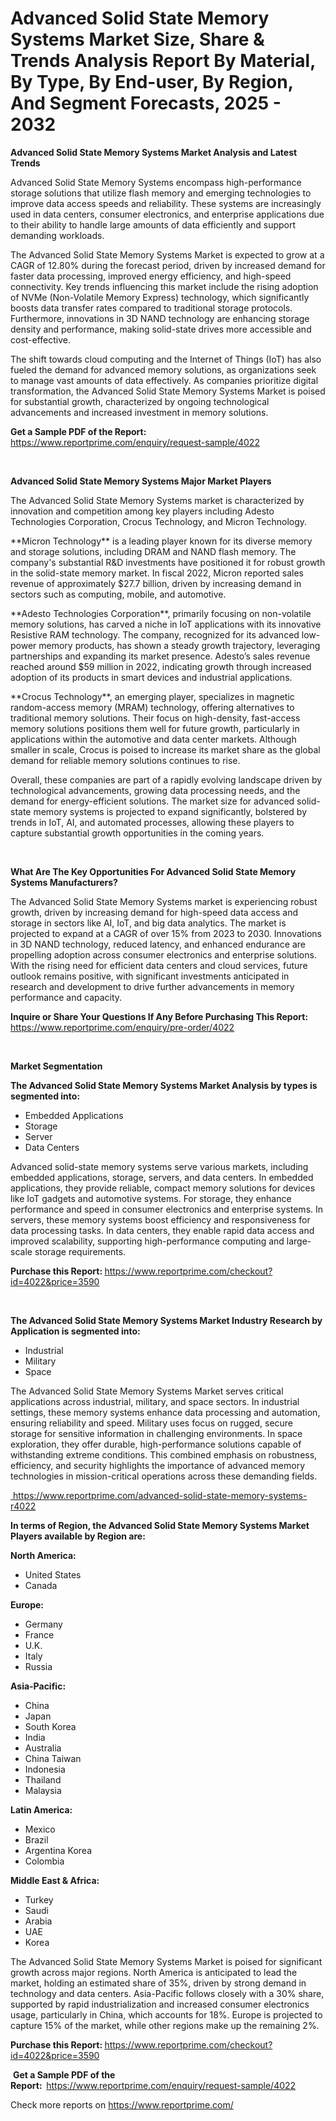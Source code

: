 <p><h1>Advanced Solid State Memory Systems Market Size, Share & Trends Analysis Report By Material, By Type, By End-user, By Region, And Segment Forecasts, 2025 - 2032</h1></p><p><strong>Advanced Solid State Memory Systems Market Analysis and Latest Trends</strong></p>
<p><p>Advanced Solid State Memory Systems encompass high-performance storage solutions that utilize flash memory and emerging technologies to improve data access speeds and reliability. These systems are increasingly used in data centers, consumer electronics, and enterprise applications due to their ability to handle large amounts of data efficiently and support demanding workloads.</p><p>The Advanced Solid State Memory Systems Market is expected to grow at a CAGR of 12.80% during the forecast period, driven by increased demand for faster data processing, improved energy efficiency, and high-speed connectivity. Key trends influencing this market include the rising adoption of NVMe (Non-Volatile Memory Express) technology, which significantly boosts data transfer rates compared to traditional storage protocols. Furthermore, innovations in 3D NAND technology are enhancing storage density and performance, making solid-state drives more accessible and cost-effective.</p><p>The shift towards cloud computing and the Internet of Things (IoT) has also fueled the demand for advanced memory solutions, as organizations seek to manage vast amounts of data effectively. As companies prioritize digital transformation, the Advanced Solid State Memory Systems Market is poised for substantial growth, characterized by ongoing technological advancements and increased investment in memory solutions.</p></p>
<p><strong>Get a Sample PDF of the Report:&nbsp;</strong> <a href="https://www.reportprime.com/enquiry/request-sample/4022?utm_campaign=3318&utm_medium=2&utm_source=Github&utm_content=ia&utm_term=18032025&utm_id=advanced-solid-state-memory-systems">https://www.reportprime.com/enquiry/request-sample/4022</a></p>
<p>&nbsp;</p>
<p><strong>Advanced Solid State Memory Systems Major Market Players</strong></p>
<p><p>The Advanced Solid State Memory Systems market is characterized by innovation and competition among key players including Adesto Technologies Corporation, Crocus Technology, and Micron Technology. </p><p>**Micron Technology** is a leading player known for its diverse memory and storage solutions, including DRAM and NAND flash memory. The company's substantial R&D investments have positioned it for robust growth in the solid-state memory market. In fiscal 2022, Micron reported sales revenue of approximately $27.7 billion, driven by increasing demand in sectors such as computing, mobile, and automotive.</p><p>**Adesto Technologies Corporation**, primarily focusing on non-volatile memory solutions, has carved a niche in IoT applications with its innovative Resistive RAM technology. The company, recognized for its advanced low-power memory products, has shown a steady growth trajectory, leveraging partnerships and expanding its market presence. Adesto’s sales revenue reached around $59 million in 2022, indicating growth through increased adoption of its products in smart devices and industrial applications.</p><p>**Crocus Technology**, an emerging player, specializes in magnetic random-access memory (MRAM) technology, offering alternatives to traditional memory solutions. Their focus on high-density, fast-access memory solutions positions them well for future growth, particularly in applications within the automotive and data center markets. Although smaller in scale, Crocus is poised to increase its market share as the global demand for reliable memory solutions continues to rise.</p><p>Overall, these companies are part of a rapidly evolving landscape driven by technological advancements, growing data processing needs, and the demand for energy-efficient solutions. The market size for advanced solid-state memory systems is projected to expand significantly, bolstered by trends in IoT, AI, and automated processes, allowing these players to capture substantial growth opportunities in the coming years.</p></p>
<p>&nbsp;</p>
<p><strong>What Are The Key Opportunities For Advanced Solid State Memory Systems Manufacturers?</strong></p>
<p><p>The Advanced Solid State Memory Systems market is experiencing robust growth, driven by increasing demand for high-speed data access and storage in sectors like AI, IoT, and big data analytics. The market is projected to expand at a CAGR of over 15% from 2023 to 2030. Innovations in 3D NAND technology, reduced latency, and enhanced endurance are propelling adoption across consumer electronics and enterprise solutions. With the rising need for efficient data centers and cloud services, future outlook remains positive, with significant investments anticipated in research and development to drive further advancements in memory performance and capacity.</p></p>
<p><strong>Inquire or Share Your Questions If Any Before Purchasing This Report:</strong> <a href="https://www.reportprime.com/enquiry/pre-order/4022?utm_campaign=3318&utm_medium=2&utm_source=Github&utm_content=ia&utm_term=18032025&utm_id=advanced-solid-state-memory-systems">https://www.reportprime.com/enquiry/pre-order/4022</a></p>
<p>&nbsp;</p>
<p><strong>Market Segmentation</strong></p>
<p><strong>The Advanced Solid State Memory Systems Market Analysis by types is segmented into:</strong></p>
<p><ul><li>Embedded Applications</li><li>Storage</li><li>Server</li><li>Data Centers</li></ul></p>
<p><p>Advanced solid-state memory systems serve various markets, including embedded applications, storage, servers, and data centers. In embedded applications, they provide reliable, compact memory solutions for devices like IoT gadgets and automotive systems. For storage, they enhance performance and speed in consumer electronics and enterprise systems. In servers, these memory systems boost efficiency and responsiveness for data processing tasks. In data centers, they enable rapid data access and improved scalability, supporting high-performance computing and large-scale storage requirements.</p></p>
<p><strong>Purchase this Report:&nbsp;</strong><a href="https://www.reportprime.com/checkout?id=4022&price=3590&utm_campaign=3318&utm_medium=2&utm_source=Github&utm_content=ia&utm_term=18032025&utm_id=advanced-solid-state-memory-systems">https://www.reportprime.com/checkout?id=4022&price=3590</a></p>
<p>&nbsp;</p>
<p><strong>The Advanced Solid State Memory Systems Market Industry Research by Application is segmented into:</strong></p>
<p><ul><li>Industrial</li><li>Military</li><li>Space</li></ul></p>
<p><p>The Advanced Solid State Memory Systems Market serves critical applications across industrial, military, and space sectors. In industrial settings, these memory systems enhance data processing and automation, ensuring reliability and speed. Military uses focus on rugged, secure storage for sensitive information in challenging environments. In space exploration, they offer durable, high-performance solutions capable of withstanding extreme conditions. This combined emphasis on robustness, efficiency, and security highlights the importance of advanced memory technologies in mission-critical operations across these demanding fields.</p></p>
<p><a href="https://www.reportprime.com/advanced-solid-state-memory-systems-r4022?utm_campaign=3318&utm_medium=2&utm_source=Github&utm_content=ia&utm_term=18032025&utm_id=advanced-solid-state-memory-systems">&nbsp;https://www.reportprime.com/advanced-solid-state-memory-systems-r4022</a></p>
<p><strong>In terms of Region, the Advanced Solid State Memory Systems Market Players available by Region are:</strong></p>
<p>
    <p> <strong> North America: </strong>
        <ul>
            <li>United States</li>
            <li>Canada</li>
        </ul>
        </p> 
    <p> <strong> Europe: </strong>
        <ul>
            <li>Germany</li>
            <li>France</li>
            <li>U.K.</li>
            <li>Italy</li>
            <li>Russia</li>
        </ul>
        </p> 
    <p> <strong> Asia-Pacific: </strong>
        <ul>
            <li>China</li>
            <li>Japan</li>
            <li>South Korea</li>
            <li>India</li>
            <li>Australia</li>
            <li>China Taiwan</li>
            <li>Indonesia</li>
            <li>Thailand</li>
            <li>Malaysia</li>
        </ul>
        </p> 
    <p> <strong> Latin America: </strong>
        <ul>
            <li>Mexico</li>
            <li>Brazil</li>
            <li>Argentina Korea</li>
            <li>Colombia</li>
        </ul>
        </p> 
    <p> <strong> Middle East & Africa: </strong>
        <ul>
            <li>Turkey</li>
            <li>Saudi</li>
            <li>Arabia</li>
            <li>UAE</li>
            <li>Korea</li>
        </ul>
    </p>
    </p>
<p><p>The Advanced Solid State Memory Systems Market is poised for significant growth across major regions. North America is anticipated to lead the market, holding an estimated share of 35%, driven by strong demand in technology and data centers. Asia-Pacific follows closely with a 30% share, supported by rapid industrialization and increased consumer electronics usage, particularly in China, which accounts for 18%. Europe is projected to capture 15% of the market, while other regions make up the remaining 2%.</p></p>
<p><strong>Purchase this Report: </strong><a href="https://www.reportprime.com/checkout?id=4022&price=3590&utm_campaign=3318&utm_medium=2&utm_source=Github&utm_content=ia&utm_term=18032025&utm_id=advanced-solid-state-memory-systems">https://www.reportprime.com/checkout?id=4022&price=3590</a></p>
<p>&nbsp;<strong>Get a Sample PDF of the Report:&nbsp;&nbsp;</strong><a href="https://www.reportprime.com/enquiry/request-sample/4022?utm_campaign=3318&utm_medium=2&utm_source=Github&utm_content=ia&utm_term=18032025&utm_id=advanced-solid-state-memory-systems">https://www.reportprime.com/enquiry/request-sample/4022</a></p>
<p><strong></strong></p>
<p>Check more reports on <a href="https://www.reportprime.com/?utm_campaign=3318&utm_medium=2&utm_source=Github&utm_content=ia&utm_term=18032025&utm_id=advanced-solid-state-memory-systems">https://www.reportprime.com/</a></p>
